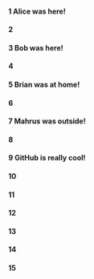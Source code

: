 #### 1 Alice was here!
#### 2
#### 3 Bob was here!
#### 4
#### 5 Brian was at home!
#### 6
#### 7 Mahrus was outside!
#### 8
#### 9 GitHub is really cool!
#### 10
#### 11
#### 12
#### 13
#### 14
#### 15